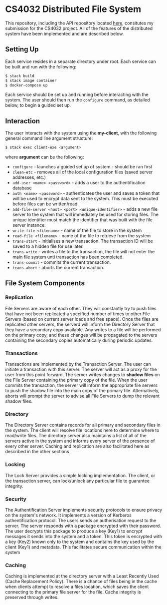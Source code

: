 # CS4032 Distributed File System
This repository, including the API repository located [here], consitutes my submission for the CS4032 project.
All of the features of the distributed system have been implemented and are described below.

## Setting Up
Each service resides in a separate directory under root. Each service can be built and run with the following:
```sh
$ stack build
$ stack image container
$ docker-compose up
```
Each service should be set up and running before interacting with the system. The user should then run the `configure` command, as detailed below, to begin a guided set up.

## Interaction
The user interacts with the system using the **my-client**, with the following general command line argument structure:
```sh
$ stack exec client-exe <argument>
```
where **argument** can be the following:
- `configure` - launches a guided set up of system - should be ran first
- `clean-etc` - removes all of the local configuration files (saved server addresses, etc.)
- `add-user <name> <password>` - adds a user to the authentification database
- `auth <name> <password>` - authenticates the user and saves a token that will be used to encrypt data sent to the system. This must be executed before files can be written/read
- `add-file-server <host> <port> <unique-identifier>` - adds a new file server to the system that will immediately be used for storing files. The unique identifier must match the identifier that was built with the file server instance.
- `write-file <filename>` - name of the file to store in the system
- `read-file <filename>` - name of the file to retrieve from the system
- `trans-start` - initialises a new transaction. The transaction ID will be saved to a hidden file for use later.
- `trans-write` - writes a file to the transaction, the file will not enter the main file system unti transaction has been completed.
- `trans-commit` - commits the current transaction. 
- `trans-abort` - aborts the current transaction.

## File System Components

### Replication
File Servers are aware of each other. They will constantly try to push files that have not been replicated a specified number of times to other File Servers (based on current server loads and free space). Once the files are replicated other servers, the serverd will inform the Directory Server that they have a secondary copy available. Any writes to a file will be performed on the primary copy, and these changes will be propagated to the servers containing the secondary copies automatically during periodic updates.
### Transactions
Transactions are implemented by the Transaction Server. The user can initiate a transaction with this server. The server will act as a proxy for the user from this point forward. The server writes changes to **shadow files** on the File Server containing the primary copy of the file. When the user commits the transaction, the server will inform the appropriate file servers to push the shadow file into the main copy of the primary file. Alternatively, aborts will prompt the server to advise all File Servers to dump the relevant shadow files.
### Directory
The Directory Server contains records for all primary and secondary files in the system. The client will resolve file locations here to determine where to read/write files. The directory server also maintains a list of all of the servers active in the system and informs every server of the presence of every other server. Caching and replication are also facilitated here as described in the other sections
### Locking
The Lock Server provides a simple locking implementation. The client, or the transaction server, can lock/unlock any particular file to guarantee integrity.
### Security
The Authentification Server implements security protocols to ensure privacy on the system's network. It implements a version of Kerberos authentification protocol. The users sends an autherisation request to the server. The server responds with a package encrypted with their password. The user decrypts this package to produce a key (Key1) to encrypt messages it sends into the system and a token. This token is encrypted with a key (Key2) known only to the system and contains the key used by the client (Key1) and metadata. This facilitates secure communication within the system
### Caching
Caching is implemented at the directory server with a Least Recently Used (Cache Replacement Policy). There is a chance of files being in the cache when clients attempt to resolve a files location, which saves the client connecting to the primary file server for the file. Cache integrity is preserved through writes.

[here]: https://github.com/ddoyle4/file-system-api.git

